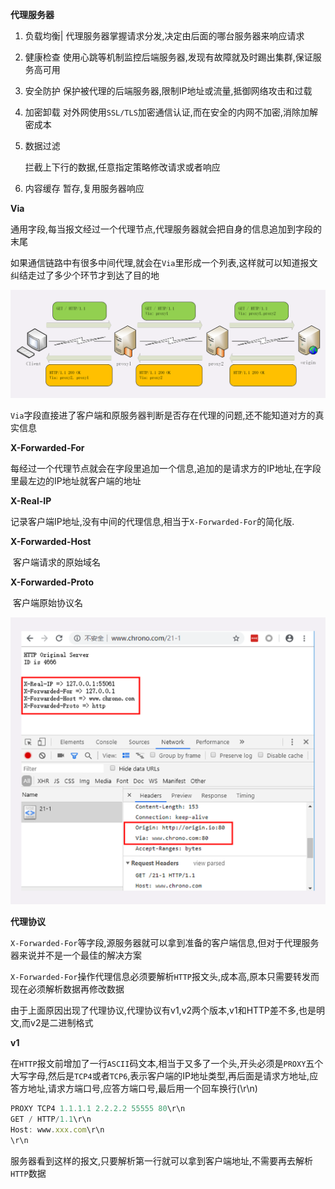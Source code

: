 **代理服务器**

1. 负载均衡|
   代理服务器掌握请求分发,决定由后面的哪台服务器来响应请求

2. 健康检查
   使用心跳等机制监控后端服务器,发现有故障就及时踢出集群,保证服务高可用

3. 安全防护
   保护被代理的后端服务器,限制IP地址或流量,抵御网络攻击和过载

4. 加密卸载
   对外网使用`SSL/TLS`加密通信认证,而在安全的内网不加密,消除加解密成本

5. 数据过滤

   拦截上下行的数据,任意指定策略修改请求或者响应

6. 内容缓存
   暂存,复用服务器响应

**Via**

​	通用字段,每当报文经过一个代理节点,代理服务器就会把自身的信息追加到字段的末尾

​	如果通信链路中有很多中间代理,就会在`Via`里形成一个列表,这样就可以知道报文纠结走过了多少个环节才到达了目的地

![proxy1](proxy.assets/proxy1.png)

​	`Via`字段直接进了客户端和原服务器判断是否存在代理的问题,还不能知道对方的真实信息

**X-Forwarded-For**

​	每经过一个代理节点就会在字段里追加一个信息,追加的是请求方的IP地址,在字段里最左边的IP地址就客户端的地址

**X-Real-IP**

​	记录客户端IP地址,没有中间的代理信息,相当于`X-Forwarded-For`的简化版.

**X-Forwarded-Host**

​	客户端请求的原始域名

**X-Forwarded-Proto**

​	客户端原始协议名

![proxy2](proxy.assets/proxy2.png)

**代理协议**

​	`X-Forwarded-For`等字段,源服务器就可以拿到准备的客户端信息,但对于代理服务器来说并不是一个最佳的解决方案

​	`X-Forwarded-For`操作代理信息必须要解析`HTTP`报文头,成本高,原本只需要转发而现在必须解析数据再修改数据

​	由于上面原因出现了代理协议,代理协议有v1,v2两个版本,v1和HTTP差不多,也是明文,而v2是二进制格式

**v1**

​		在`HTTP`报文前增加了一行`ASCII`码文本,相当于又多了一个头,开头必须是`PROXY`五个大写字母,然后是`TCP4`或者`TCP6`,表示客户端的IP地址类型,再后面是请求方地址,应答方地址,请求方端口号,应答方端口号,最后用一个回车换行(\r\n)

```js
PROXY TCP4 1.1.1.1 2.2.2.2 55555 80\r\n
GET / HTTP/1.1\r\n
Host: www.xxx.com\r\n
\r\n
```

​	服务器看到这样的报文,只要解析第一行就可以拿到客户端地址,不需要再去解析`HTTP`数据

​	

